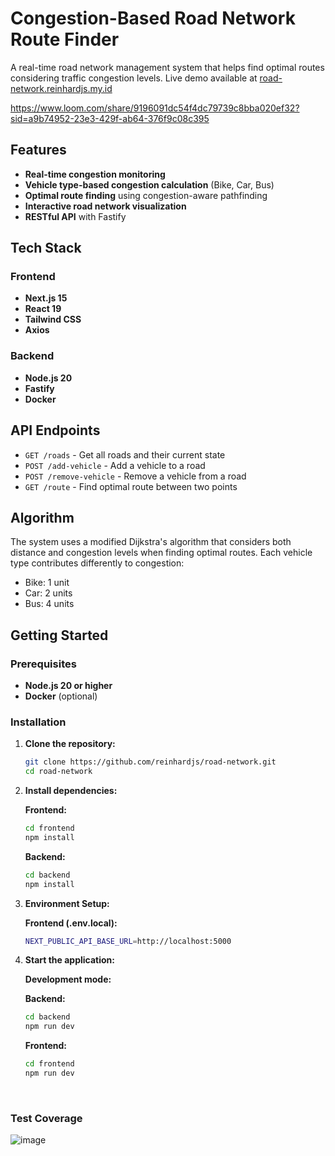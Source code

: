 # Congestion-Based Road Network Route Finder

A real-time road network management system that helps find optimal routes considering traffic congestion levels. Live demo available at 
[road-network.reinhardjs.my.id](https://road-network.reinhardjs.my.id)

https://www.loom.com/share/9196091dc54f4dc79739c8bba020ef32?sid=a9b74952-23e3-429f-ab64-376f9c08c395

## Features

- **Real-time congestion monitoring**
- **Vehicle type-based congestion calculation** (Bike, Car, Bus)
- **Optimal route finding** using congestion-aware pathfinding
- **Interactive road network visualization**
- **RESTful API** with Fastify

## Tech Stack

### Frontend
- **Next.js 15**
- **React 19**
- **Tailwind CSS**
- **Axios**

### Backend
- **Node.js 20**
- **Fastify**
- **Docker**

## API Endpoints

- `GET /roads` - Get all roads and their current state
- `POST /add-vehicle` - Add a vehicle to a road
- `POST /remove-vehicle` - Remove a vehicle from a road
- `GET /route` - Find optimal route between two points

## Algorithm

The system uses a modified Dijkstra's algorithm that considers both distance and congestion levels when finding optimal routes. Each vehicle type contributes differently to congestion:

- Bike: 1 unit
- Car: 2 units
- Bus: 4 units

## Getting Started

### Prerequisites
- **Node.js 20 or higher**
- **Docker** (optional)

### Installation

1. **Clone the repository:**

   ```bash
   git clone https://github.com/reinhardjs/road-network.git
   cd road-network
   ```

2. **Install dependencies:**

   **Frontend:**

   ```bash
   cd frontend
   npm install
   ```

   **Backend:**

   ```bash
   cd backend
   npm install
   ```

3. **Environment Setup:**

   **Frontend (.env.local):**

   ```bash
   NEXT_PUBLIC_API_BASE_URL=http://localhost:5000
   ```

4. **Start the application:**

   **Development mode:**

   **Backend:**

   ```bash
   cd backend
   npm run dev
   ```

   **Frontend:**

   ```bash
   cd frontend
   npm run dev
   ```

<br>

### Test Coverage

![image](https://github.com/user-attachments/assets/e085efa2-3f19-4b3d-9d3d-923e8ec7ae91)
